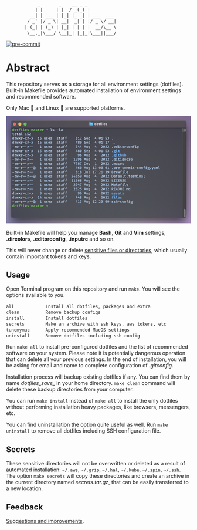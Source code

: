 ```
            _       _    __ _ _
           | |     | |  / _(_) |
         __| | ___ | |_| |_ _| | ___  ___
        / _` |/ _ \| __|  _| | |/ _ \/ __|
       | (_| | (_) | |_| | | | |  __/\__ \
        \__,_|\___/ \__|_| |_|_|\___||___/
```

[![pre-commit](https://github.com/repconn/dotfiles/actions/workflows/pre-commit.yml/badge.svg?branch=master)](https://github.com/repconn/dotfiles/actions/workflows/pre-commit.yml)

# Abstract

This repository serves as a storage for all environment settings (dotfiles).
Built-in Makefile provides automated installation of environment settings
and recommended software.

Only Mac 🍏 and Linux 🐧 are supported platforms.

![](.github/images/screenshot.png)

Built-in Makefile will help you manage **Bash**, **Git** and **Vim** settings,
**.dircolors**, **.editorconfig**, **.inputrc** and so on.

This will never change or delete [sensitive files or directories](#secrets),
which usually contain important tokens and keys.

## Usage

Open Terminal program on this repository and run `make`.
You will see the options available to you.

```
all            Install all dotfiles, packages and extra
clean          Remove backup configs
install        Install dotfiles
secrets        Make an archive with ssh keys, aws tokens, etc
tunemymac      Apply recommended MacOS settings
uninstall      Remove dotfiles including ssh config
```

Run `make all` to install pre-configured dotfiles and the list of recommended software
on your system. Please note it is potentially dangerous operation that can delete
all your previous settings. In the end of installation, you will be asking for
email and name to complete configuration of *.gitconfig*.

Installation process will backup existing dotfiles if any.
You can find them by name *dotfiles_save_* in your home directory.
`make clean` command will delete these backup directories from your computer.

You can run `make install` instead of `make all` to install the only dotfiles
without performing installation heavy packages, like browsers, messengers, etc.

You can find uninstallation the option quite useful as well.
Run `make uninstall` to remove all dotfiles including SSH configuration file.

## Secrets

These sensitive directories will not be overwritten or deleted as a result of
automated installation: `~/.aws`, `~/.grip`, `~/.hal`, `~/.kube`, `~/.spin`, `~/.ssh`.
The option `make secrets` will copy these directories and create
an archive in the current directory named *secrets.tar.gz*,
that can be easily transferred to a new location.

## Feedback

[Suggestions and improvements](https://github.com/repconn/dotfiles/issues).
